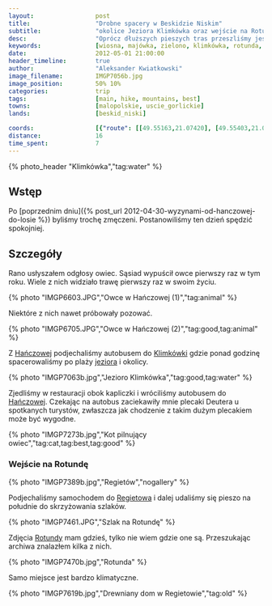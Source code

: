 ```yaml
---
layout:                 post
title:                  "Drobne spacery w Beskidzie Niskim"
subtitle:               "okolice Jeziora Klimkówka oraz wejście na Rotundę"
desc:                   "Oprócz dłuższych pieszych tras przeszliśmy jeszcze dwie mniejsze: spacer w okolicy Klimkówki (upał) oraz wejście na Rotundę."
keywords:               [wiosna, majówka, zielono, klimkówka, rotunda, hańczowa]
date:                   2012-05-01 21:00:00
header_timeline:        true
author:                 "Aleksander Kwiatkowski"
image_filename:         IMGP7056b.jpg
image_position:         50% 10%
categories:             trip
tags:                   [main, hike, mountains, best]
towns:                  [malopolskie, uscie_gorlickie]
lands:                  [beskid_niski]

coords:                 [{"route": [[49.55163,21.07420], [49.55403,21.08012], [49.55002,21.08467]], "type": "hike"}, {"route": [[49.47913,21.21745], [49.46876,21.21874], [49.47389,21.23590]], "type": "hike"}]
distance:               16
time_spent:             7
---
```


[wiki-beskid-niski]:            https://pl.wikipedia.org/wiki/Beskid_Niski
[wiki-hanczowa]:                https://pl.wikipedia.org/wiki/Ha%C5%84czowa
[wiki-wysowa]:                  https://pl.wikipedia.org/wiki/Wysowa-Zdr%C3%B3j
[wiki-bordiow]:                 https://pl.wikipedia.org/wiki/Bordi%C3%B3w_Wierch
[wiki-czarna]:                  https://pl.wikipedia.org/wiki/Czarna_(wojew%C3%B3dztwo_ma%C5%82opolskie)
[wiki-sucha-homola]:            https://pl.wikipedia.org/wiki/Sucha_Homola
[wiki-klimkowka]:               https://pl.wikipedia.org/wiki/Jezioro_Klimkowskie
[wiki-klimkowka-wies]:          https://pl.wikipedia.org/wiki/Klimk%C3%B3wka_(powiat_gorlicki)
[wiki-gsb]:                     https://pl.wikipedia.org/wiki/G%C5%82%C3%B3wny_Szlak_Beskidzki
[wiki-flasza]:                  https://pl.wikipedia.org/wiki/Flasza
[wiki-losie]:                   https://pl.wikipedia.org/wiki/%C5%81osie_(powiat_gorlicki)
[wiki-regietow]: https://pl.wikipedia.org/wiki/Regiet%C3%B3w
[wiki-rotunda]: https://pl.wikipedia.org/wiki/Rotunda_(g%C3%B3ra)

{% photo_header "Klimkówka","tag:water" %}

## Wstęp

Po
[poprzednim dniu]({% post_url 2012-04-30-wyzynami-od-hanczowej-do-losie %})
byliśmy trochę zmęczeni. Postanowiliśmy ten dzień spędzić spokojniej.


## Szczegóły

Rano usłyszałem odgłosy owiec. Sąsiad wypuścił owce pierwszy
raz w tym roku. Wiele z nich widziało trawę pierwszy raz w swoim życiu.

{% photo "IMGP6603.JPG","Owce w Hańczowej (1)","tag:animal" %}

Niektóre z nich nawet próbowały pozować.

{% photo "IMGP6705.JPG","Owce w Hańczowej (2)","tag:good,tag:animal" %}

Z [Hańczowej][wiki-hanczowa] podjechaliśmy autobusem do [Klimkówki][wiki-klimkowka-wies]
gdzie ponad godzinę spacerowaliśmy po plaży [jeziora][wiki-klimkowka] i okolicy.

{% photo "IMGP7063b.jpg","Jezioro Klimkówka","tag:good,tag:water" %}

Zjedliśmy w restauracji obok kapliczki i wróciliśmy autobusem
do [Hańczowej][wiki-hanczowa].
Czekając na autobus zaciekawiły mnie plecaki Deutera u spotkanych turystów,
zwłaszcza jak chodzenie z takim dużym plecakiem może być wygodne.

{% photo "IMGP7273b.jpg","Kot pilnujący owiec","tag:cat,tag:best,tag:good" %}

### Wejście na Rotundę

{% photo "IMGP7389b.jpg","Regietów","nogallery" %}

Podjechaliśmy samochodem do [Regietowa][wiki-regietow] i dalej udaliśmy się pieszo
na południe do skrzyżowania szlaków.

{% photo "IMGP7461.JPG","Szlak na Rotundę" %}

Zdjęcia [Rotundy][wiki-rotunda] mam gdzieś, tylko nie wiem gdzie one są.
Przeszukając archiwa znalazłem kilka z nich.

{% photo "IMGP7470b.jpg","Rotunda" %}

Samo miejsce jest bardzo klimatyczne.

{% photo "IMGP7619b.jpg","Drewniany dom w Regietowie","tag:old" %}
